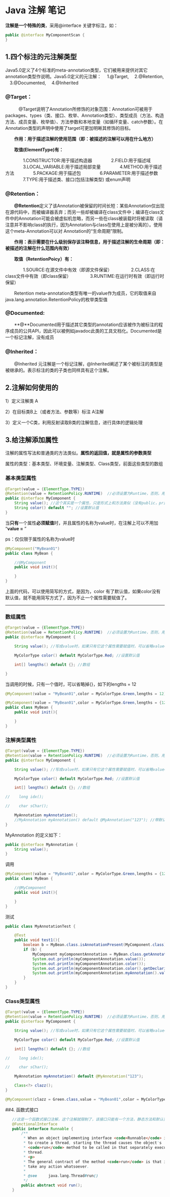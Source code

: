 # Java 注解 笔记



**注解是一个特殊的类**，采用@interface 关键字标注，如：

```java
public @interface MyComponentScan {
}
```

## 1.四个标注的元注解类型

Java5.0定义了4个标准的meta-annotation类型，它们被用来提供对其它 annotation类型作说明。Java5.0定义的元注解：
　1.@Target,
　2.@Retention,
　3.@Documented,
　4.@Inherited

### @Target：

　　　@Target说明了Annotation所修饰的对象范围：Annotation可被用于 packages、types（类、接口、枚举、Annotation类型）、类型成员（方法、构造方法、成员变量、枚举值）、方法参数和本地变量（如循环变量、catch参数）。在Annotation类型的声明中使用了target可更加明晰其修饰的目标。

　　**作用：用于描述注解的使用范围（即：被描述的注解可以用在什么地方）**

　　**取值(ElementType)有：**

　　　　1.CONSTRUCTOR:用于描述构造器
　　　　2.FIELD:用于描述域
　　　　3.LOCAL_VARIABLE:用于描述局部变量
　　　　4.METHOD:用于描述方法
　　　　5.PACKAGE:用于描述包
　　　　6.PARAMETER:用于描述参数
　　　　7.TYPE:用于描述类、接口(包括注解类型) 或enum声明

### **@Retention：**

　　**@Retention**定义了该Annotation被保留的时间长短：某些Annotation仅出现在源代码中，而被编译器丢弃；而另一些却被编译在class文件中；编译在class文件中的Annotation可能会被虚拟机忽略，而另一些在class被装载时将被读取（请注意并不影响class的执行，因为Annotation与class在使用上是被分离的）。使用这个meta-Annotation可以对 Annotation的“生命周期”限制。

　　**作用：表示需要在什么级别保存该注释信息，用于描述注解的生命周期（即：被描述的注解在什么范围内有效）**

　　**取值（RetentionPoicy）有：**

　　　　1.SOURCE:在源文件中有效（即源文件保留）
　　　　2.CLASS:在class文件中有效（即class保留）
　　　　3.RUNTIME:在运行时有效（即运行时保留）

　　Retention meta-annotation类型有唯一的value作为成员，它的取值来自java.lang.annotation.RetentionPolicy的枚举类型值

### **@Documented:**

　　**@**Documented用于描述其它类型的annotation应该被作为被标注的程序成员的公共API，因此可以被例如javadoc此类的工具文档化。Documented是一个标记注解，没有成员

### **@Inherited：**

　　@Inherited 元注解是一个标记注解，@Inherited阐述了某个被标注的类型是被继承的。表示标注的类的子类也同样具有这个注解。

## 2.注解如何使用的

1）定义注解类 A

2）在目标类B上（或者方法、参数等）标注 A注解

3）定义一个C类，利用反射读取B类的注解信息，进行具体的逻辑处理



## 3.给注解添加属性

注解的属性写法和普通类的方法类似。**属性的返回值，就是属性的参数类型**

属性的类型：基本类型、环境变量、注解类型、Class类型，前面这些类型的数组

### 基本类型属性

```java
@Target(value = {ElementType.TYPE})
@Retention(value = RetentionPolicy.RUNTIME)  //必须设置为Runtime，否则，用反射是无法读取到数据的
public @interface MyComponent {
    String value(); //这个其实是一个属性，只是形式上和方法类似（没有public，private等标识）
    String color() default ""; //设置默认值
}
```

当**只有**一个属性**必须赋值**时，并且属性的名称为value时，在注解上可以不用加 “**value =** ” 

ps：仅仅限于属性的名称为value时

```java
@MyComponent("MyBean01")
public class MyBean {

    //@MyComponent
    public void init(){

    }
}
```

上面的代码，可以使用简写的方式，是因为，color 有了默认值，如果color没有默认值，就不能用简写方式了，因为不止一个属性需要赋值了。

------

### 数组属性

```java
@Target(value = {ElementType.TYPE})
@Retention(value = RetentionPolicy.RUNTIME)  //必须设置为Runtime，否则，用反射是无法读取到数据的
public @interface MyComponent {

    String value(); //写成value时，如果只有它这个属性需要赋值时，可以省略value=

    MyColorType color() default MyColorType.Red; //设置默认值

    int[] lengths() default {}; //数组

}
```

当调用的时候，只有一个值时，可以省略掉{}，如下的lengths = 12

```java
@MyComponent(value = "MyBean01",color = MyColorType.Green,lengths = 12)

@MyComponent(value = "MyBean01",color = MyColorType.Green,lengths = {12,13})
public class MyBean {
    public void init(){

    }
}
```

### 注解类型属性

```java
@Target(value = {ElementType.TYPE})
@Retention(value = RetentionPolicy.RUNTIME)  //必须设置为Runtime，否则，用反射是无法读取到数据的
public @interface MyComponent {

    String value(); //写成value时，如果只有它这个属性需要赋值时，可以省略value=

    MyColorType color() default MyColorType.Red; //设置默认值

    int[] lengths() default {}; //数组

//    long idx();

//    char sChar();

    MyAnnotation myAnnotation();
    //MyAnnotation myAnnotation() default @MyAnnotation("123"); //带默认值的
}
```

MyAnnotation 的定义如下：

```java
public @interface MyAnnotation {
    String value();
}
```

调用

```java
@MyComponent(value = "MyBean01",color = MyColorType.Green,lengths = {12,13},myAnnotation = @MyAnnotation("abc"))
public class MyBean {

    //@MyComponent
    public void init(){

    }
}
```

测试

```java
public class MyAnnotationTest {

    @Test
    public void test1(){
        boolean b = MyBean.class.isAnnotationPresent(MyComponent.class);
        if (b) {
            MyComponent myComponentAnnotation = MyBean.class.getAnnotation(MyComponent.class);
            System.out.println(myComponentAnnotation.value());
            System.out.println(myComponentAnnotation.color());
            System.out.println(myComponentAnnotation.color().getDeclaringClass());
            System.out.println(myComponentAnnotation.myAnnotation().value());
        }
    }
}
```

### Class类型属性

```java
@Target(value = {ElementType.TYPE})
@Retention(value = RetentionPolicy.RUNTIME)  //必须设置为Runtime，否则，用反射是无法读取到数据的
public @interface MyComponent {

    String value(); //写成value时，如果只有它这个属性需要赋值时，可以省略value=

    MyColorType color() default MyColorType.Red; //设置默认值

    int[] lengths() default {}; //数组

//    long idx();

//    char sChar();

    MyAnnotation myAnnotation() default @MyAnnotation("123");

    Class<?> clazz();
}

```

```java
@MyComponent(clazz = Green.class,value = "MyBean01",color = MyColorType.Green,lengths = {12,13},myAnnotation = @MyAnnotation("abc"))
```



##4. 函数式接口

```java 
   //这是一个函数式接口注解，这个注解就限制了，该接口只能有一个方法，静态方法和默认实现除外
   @FunctionalInterface
   public interface Runnable {
       /**
        * When an object implementing interface <code>Runnable</code> is used
        * to create a thread, starting the thread causes the object's
        * <code>run</code> method to be called in that separately executing
        * thread.
        * <p>
        * The general contract of the method <code>run</code> is that it may
        * take any action whatsoever.
        *
        * @see     java.lang.Thread#run()
        */
       public abstract void run();
   }
   
```



